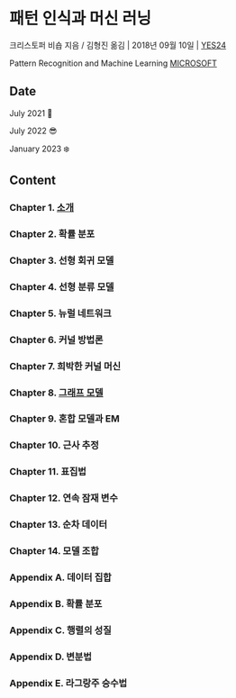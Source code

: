 # 패턴 인식과 머신 러닝

크리스토퍼 비숍 지음 / 김형진 옮김 | 2018년 09월 10일 | [YES24](http://www.yes24.com/Product/Goods/64189352)

Pattern Recognition and Machine Learning [MICROSOFT](https://www.microsoft.com/en-us/research/uploads/prod/2006/01/Bishop-Pattern-Recognition-and-Machine-Learning-2006.pdf)

## Date

July 2021 :gun:

July 2022 :sunglasses:

January 2023 :snowflake:

## Content

### Chapter 1. [소개](C01_Introduction.md)

### Chapter 2. 확률 분포

### Chapter 3. 선형 회귀 모델

### Chapter 4. 선형 분류 모델

### Chapter 5. 뉴럴 네트워크

### Chapter 6. 커널 방법론

### Chapter 7. 희박한 커널 머신

### Chapter 8. [그래프 모델](C08_Graphical-Models.md)

### Chapter 9. 혼합 모델과 EM

### Chapter 10. 근사 추정

### Chapter 11. 표집법

### Chapter 12. 연속 잠재 변수

### Chapter 13. 순차 데이터

### Chapter 14. 모델 조합

### Appendix A. 데이터 집합

### Appendix B. 확률 분포

### Appendix C. 행렬의 성질

### Appendix D. 변분법

### Appendix E. 라그랑주 승수법
